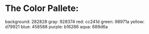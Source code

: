 # The Color Pallete:

background: 282828
gray: 928374
red: cc241d
green: 98971a
yellow: d79921
blue: 458588
purple: b16286
aqua: 689d6a
